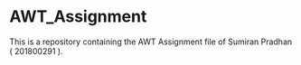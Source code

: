 # AWT_Assignment
This is a repository containing the AWT Assignment file of Sumiran Pradhan ( 201800291 ).
